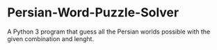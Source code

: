 # Persian-Word-Puzzle-Solver
A Python 3 program that guess all the Persian worlds possible with the given combination and lenght.
